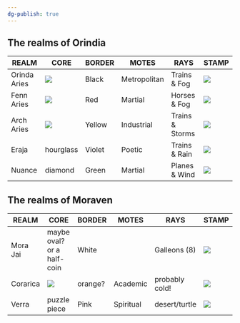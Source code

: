 ```yaml
---
dg-publish: true
---
```


## The realms of Orindia 

| REALM        | CORE                                 | BORDER | MOTES        | RAYS            | STAMP                                |
| ------------ | ------------------------------------ | ------ | ------------ | --------------- | ------------------------------------ |
| Orinda Aries | ![](https://i.imgur.com/aBjAxTr.png) | Black  | Metropolitan | Trains & Fog    | ![](https://i.imgur.com/3zQznAR.png) |
| Fenn Aries   | ![](https://i.imgur.com/EOszvUf.png) | Red    | Martial      | Horses & Fog    | ![](https://i.imgur.com/VsUaKFU.png) |
| Arch Aries   | ![](https://i.imgur.com/78KCCe2.png) | Yellow | Industrial   | Trains & Storms | ![](https://i.imgur.com/4FmJkZc.png) |
| Eraja        | hourglass                            | Violet | Poetic       | Trains & Rain   | ![](https://i.imgur.com/W3A30es.png) |
| Nuance       | diamond                              | Green  | Martial      | Planes & Wind   | ![](https://i.imgur.com/OAafB4q.png) |

## The realms of Moraven 

| REALM    | CORE                                 | BORDER  | MOTES     | RAYS           | STAMP                                |
| -------- | ------------------------------------ | ------- | --------- | -------------- | ------------------------------------ |
| Mora Jai | maybe oval? or a half-coin           | White   |           | Galleons (8)   | ![](https://i.imgur.com/pcjgDmk.png) |
| Corarica | ![](https://i.imgur.com/oSgCbhI.png) | orange? | Academic  | probably cold! | ![](https://i.imgur.com/oPfPVI9.png) |
| Verra    | puzzle piece                         | Pink    | Spiritual | desert/turtle  | ![](https://i.imgur.com/HU6zeY8.png) |



